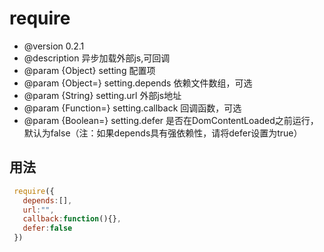 # require
 * @version 0.2.1
 * @description 异步加载外部js,可回调
 * @param {Object} setting 配置项
 * @param {Object=} setting.depends 依赖文件数组，可选
 * @param {String} setting.url  外部js地址
 * @param {Function=} setting.callback 回调函数，可选
 * @param {Boolean=} setting.defer  是否在DomContentLoaded之前运行，默认为false（注：如果depends具有强依赖性，请将defer设置为true）
 
 ## 用法
 ```javascript
  require({
    depends:[],
    url:"",
    callback:function(){},
    defer:false
  })
 ```
